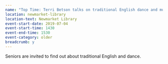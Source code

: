 ```yaml
---
name: "Top Time: Terri Betson talks on traditional English dance and music"
location: newmarket-library
location-text: Newmarket Library
event-start-date: 2019-07-04
event-start-time: 1430
event-end-time: 1530
event-category: older
breadcrumb: y
---
```


Seniors are invited to find out about traditional English and dance.
